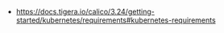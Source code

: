 - https://docs.tigera.io/calico/3.24/getting-started/kubernetes/requirements#kubernetes-requirements
